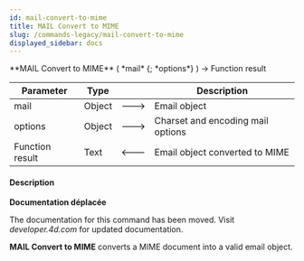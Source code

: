 ```yaml
---
id: mail-convert-to-mime
title: MAIL Convert to MIME
slug: /commands-legacy/mail-convert-to-mime
displayed_sidebar: docs
---
```


<!--REF #_command_.MAIL Convert to MIME.Syntax-->**MAIL Convert to MIME** ( *mail* {; *options*} ) -> Function result<!-- END REF-->
<!--REF #_command_.MAIL Convert to MIME.Params-->
| Parameter | Type |  | Description |
| --- | --- | --- | --- |
| mail | Object | &#x1F852; | Email object |
| options | Object | &#x1F852; | Charset and encoding mail options |
| Function result | Text | &#x1F850; | Email object converted to MIME |

<!-- END REF-->

#### Description 



**Documentation déplacée**

The documentation for this command has been moved. Visit *developer.4d.com* for updated documentation.

**MAIL Convert to MIME** converts a MIME document into a valid email object.
